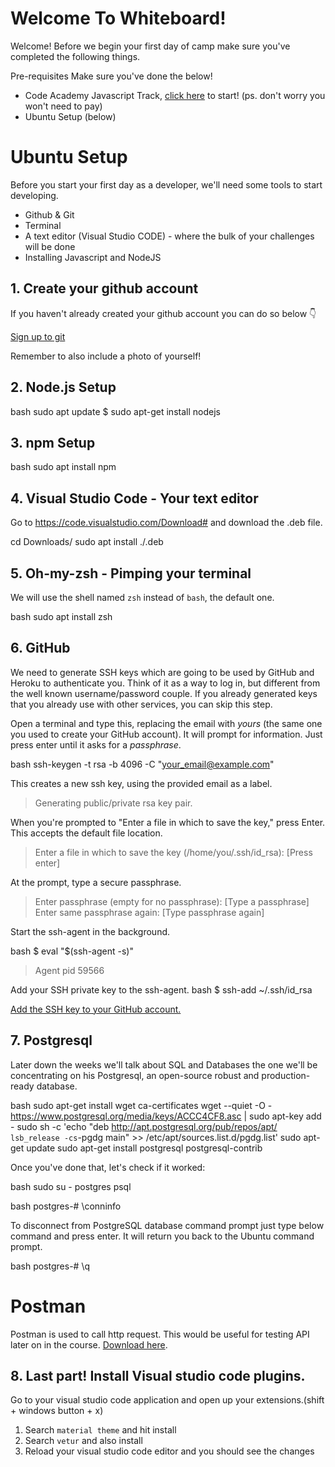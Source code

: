 # Welcome To Whiteboard!

Welcome! Before we begin your first day of camp make sure you've completed the following things.

Pre-requisites 
Make sure you've done the below!

- Code Academy Javascript Track, [click here](https://www.codecademy.com/learn/introduction-to-javascript) to start! (ps. don't worry you won't need to pay)
- Ubuntu Setup (below)


# Ubuntu Setup

Before you start your first day as a developer, we'll need some tools to start developing.

- Github & Git
- Terminal
- A text editor (Visual Studio CODE) - where the bulk of your challenges will be done
- Installing Javascript and NodeJS

## 1. Create your github account

If you haven't already created your github account you can do so below :point_down:

[Sign up to git](https://github.com/join)

Remember to also include a photo of yourself!

## 2. Node.js Setup

bash
sudo apt update
$ sudo apt-get install nodejs

## 3. npm Setup

bash
sudo apt install npm



## 4. Visual Studio Code - Your text editor

Go to https://code.visualstudio.com/Download# and download the .deb file. 


cd Downloads/
sudo apt install ./<file>.deb


## 5. Oh-my-zsh - Pimping your terminal

We will use the shell named `zsh` instead of `bash`, the default one.

bash
sudo apt install zsh


## 6. GitHub

We need to generate SSH keys which are going to be used by GitHub and Heroku
to authenticate you. Think of it as a way to log in, but different from the
well known username/password couple. If you already generated keys
that you already use with other services, you can skip this step.

Open a terminal and type this, replacing the email with *yours* (the
same one you used to create your GitHub account). It will prompt
for information. Just press enter until it asks for a *passphrase*.

bash
ssh-keygen -t rsa -b 4096 -C "your_email@example.com"


This creates a new ssh key, using the provided email as a label.


> Generating public/private rsa key pair.


When you're prompted to "Enter a file in which to save the key," press Enter. This accepts the default file location.

> Enter a file in which to save the key (/home/you/.ssh/id_rsa): [Press enter]


At the prompt, type a secure passphrase. 


> Enter passphrase (empty for no passphrase): [Type a passphrase]
> Enter same passphrase again: [Type passphrase again]


Start the ssh-agent in the background.

bash
$ eval "$(ssh-agent -s)"
> Agent pid 59566


Add your SSH private key to the ssh-agent.
bash
$ ssh-add ~/.ssh/id_rsa


[Add the SSH key to your GitHub account.](https://help.github.com/en/articles/adding-a-new-ssh-key-to-your-github-account)


## 7. Postgresql

Later down the weeks we'll talk about SQL and Databases the one we'll be concentrating on his Postgresql,
an open-source robust and production-ready database. 

bash
sudo apt-get install wget ca-certificates
wget --quiet -O - https://www.postgresql.org/media/keys/ACCC4CF8.asc | sudo apt-key add -
sudo sh -c 'echo "deb http://apt.postgresql.org/pub/repos/apt/ `lsb_release -cs`-pgdg main" >> /etc/apt/sources.list.d/pgdg.list'
sudo apt-get update
sudo apt-get install postgresql postgresql-contrib


Once you've done that, let's check if it worked:

bash
sudo su - postgres
psql


bash
postgres-# \conninfo

To disconnect from PostgreSQL database command prompt just type below command and press enter. It will return you back to the Ubuntu command prompt.

bash
postgres-# \q

# Postman
Postman is used to call http request. This would be useful for testing API later on in the course. [Download here](https://www.getpostman.com/downloads/).

## 8. Last part! Install Visual studio code plugins.

Go to your visual studio code application and open up your extensions.(shift + windows button + x)

1. Search `material theme` and hit install
2. Search `vetur` and also install
3. Reload your visual studio code editor and you should see the changes


